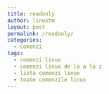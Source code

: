 ```yaml
---
title: readonly
author: linuxtm
layout: post
permalink: /readonly/
categories:
  - Comenzi
tags:
  - comenzi linux
  - comenzi linux de la a la z
  - lista comenzi linux
  - toate comenzile linux
---
```

